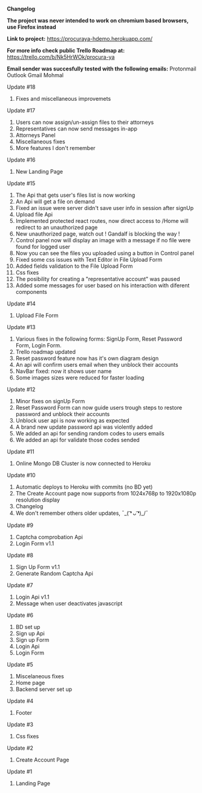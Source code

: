 **Changelog**

**The project was never intended to work on chromium based browsers, use Firefox instead**

**Link to project:** https://procuraya-hdemo.herokuapp.com/

**For more info check public Trello Roadmap at:** https://trello.com/b/Nk5HrWOk/procura-ya

**Email sender was succesfully tested with the following emails:**
 Protonmail
 Outlook
 Gmail
 Mohmal

Update #18

1. Fixes and miscellaneous improvemets

Update #17

1. Users can now assign/un-assign files to their attorneys
2. Representatives can now send messages in-app
3. Attorneys Panel
4. Miscellaneous fixes
5. More features I don't remember

Update #16

1. New Landing Page

Update #15

1. The Api that gets user's files list is now working
2. An Api will get a file on demand
3. Fixed an issue were server didn't save user info in session after signUp
4. Upload file Api
5. Implemented protected react routes, now direct access to /Home will redirect to an unauthorized page
6. New unauthorized page, watch out ! Gandalf is blocking the way !
7. Control panel now will display an image with a message if no file were found for logged user
8. Now you can see the files you uploaded using a button in Control panel
9. Fixed some css issues with Text Editor in File Upload Form
10. Added fields validation to the File Upload Form
11. Css fixes
12. The posibility for creating a "representative account" was paused
13. Added some messages for user based on his interaction with diferent components

Update #14

1. Upload File Form

Update #13

1. Various fixes in the following forms: SignUp Form, Reset Password Form, Login Form.
2. Trello roadmap updated
3. Reset password feature now has it's own diagram design
4. An api will confirm users email when they unblock their accounts
5. NavBar fixed: now it shows user name
6. Some images sizes were reduced for faster loading
 

Update #12

1. Minor fixes on signUp Form
2. Reset Password Form can now guide users trough steps to restore password and unblock their accounts
3. Unblock user api is now working as expected
4. A brand new update password api was violently added
5. We added an api for sending random codes to users emails
6. We added an api for validate those codes sended

Update #11

1. Online Mongo DB Cluster is now connected to Heroku

Update #10

1. Automatic deploys to Heroku with commits (no BD yet)
2. The Create Account page now supports from 1024x768p to 1920x1080p resolution display
3. Changelog
4. We don't remember others older updates,  ¯\_( ͡❛ ᴗ ͡❛)_/¯

Update #9

1. Captcha comprobation Api
2. Login Form v1.1

Update #8

1. Sign Up Form v1.1
2. Generate Random Captcha Api

Update #7

1. Login Api v1.1
2. Message when user deactivates javascript

Update #6

1. BD set up
2. Sign up Api
3. Sign up Form
4. Login Api
5. Login Form

Update #5

1. Miscelaneous fixes
2. Home page
3. Backend server set up

Update #4

1. Footer

Update #3

1. Css fixes

Update #2

1. Create Account Page

Update #1

1. Landing Page
